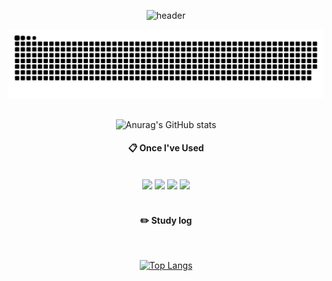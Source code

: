 <div align="center"> 

![header](https://capsule-render.vercel.app/api?type=rounded&color=gradient&height=300&section=header&text=Junuuuuuu&fontSize=90)
  
<img alt="Snake Gif" src="https://github.com/jakkujakku/jakkujakku/blob/output/github-contribution-grid-snake.svg" />
  
 <br/>
 <br/>

![Anurag's GitHub stats](https://github-readme-stats.vercel.app/api?username=jakkujakku&show_icons=true&theme=radical)
  
####  :clipboard: Once I've Used 
  
 <br/>
  
<img src="https://img.shields.io/badge/Swift-F05138?style=for-the-badge&logo=Swift&logoColor=white">
<img src="https://img.shields.io/badge/Python-3776AB?style=for-the-badge&logo=Python&logoColor=white">
<img src="https://img.shields.io/badge/github-181717?style=for-the-badge&logo=github&logoColor=white">
<img src="https://img.shields.io/badge/VSCode-007ACC?style=for-the-badge&logo=VisualStudioCode&logoColor=white"></a>
 
   <br/>
   <br/>
 
#### :pencil2: Study log
 
  <br/>
  
[![Top Langs](https://github-readme-stats.vercel.app/api/top-langs/?username=jakkujakku&layout=compact)](https://github.com/anuraghazra/github-readme-stats)
  

</div>
